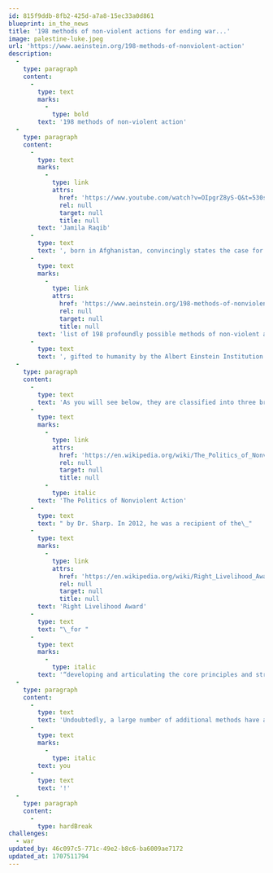 ```yaml
---
id: 815f9ddb-8fb2-425d-a7a8-15ec33a0d861
blueprint: in_the_news
title: '198 methods of non-violent actions for ending war...'
image: palestine-luke.jpeg
url: 'https://www.aeinstein.org/198-methods-of-nonviolent-action'
description:
  -
    type: paragraph
    content:
      -
        type: text
        marks:
          -
            type: bold
        text: '198 methods of non-violent action'
  -
    type: paragraph
    content:
      -
        type: text
        marks:
          -
            type: link
            attrs:
              href: 'https://www.youtube.com/watch?v=OIpgrZ8yS-Q&t=530s'
              rel: null
              target: null
              title: null
        text: 'Jamila Raqib'
      -
        type: text
        text: ', born in Afghanistan, convincingly states the case for making violence obsolete in her 2016 TED talk. She also references this '
      -
        type: text
        marks:
          -
            type: link
            attrs:
              href: 'https://www.aeinstein.org/198-methods-of-nonviolent-action'
              rel: null
              target: null
              title: null
        text: 'list of 198 profoundly possible methods of non-violent action'
      -
        type: text
        text: ', gifted to humanity by the Albert Einstein Institution and its founder, Dr. Gene Sharp.'
  -
    type: paragraph
    content:
      -
        type: text
        text: 'As you will see below, they are classified into three broad categories: nonviolent protest and persuasion, noncooperation (social, economic and political), and nonviolent intervention. A description and historical examples of each can be found in volume two of '
      -
        type: text
        marks:
          -
            type: link
            attrs:
              href: 'https://en.wikipedia.org/wiki/The_Politics_of_Nonviolent_Action'
              rel: null
              target: null
              title: null
          -
            type: italic
        text: 'The Politics of Nonviolent Action'
      -
        type: text
        text: " by Dr. Sharp. In 2012, he was a recipient of the\_"
      -
        type: text
        marks:
          -
            type: link
            attrs:
              href: 'https://en.wikipedia.org/wiki/Right_Livelihood_Award'
              rel: null
              target: null
              title: null
        text: 'Right Livelihood Award'
      -
        type: text
        text: "\_for "
      -
        type: text
        marks:
          -
            type: italic
        text: '“developing and articulating the core principles and strategies of nonviolent resistance and supporting their practical implementation in conflict areas around the world”'
  -
    type: paragraph
    content:
      -
        type: text
        text: 'Undoubtedly, a large number of additional methods have already been used but have not been classified. Not least, a multitude of methods will be invented in the future that arise from new technologies and the determined creativity of younger generations. Over to '
      -
        type: text
        marks:
          -
            type: italic
        text: you
      -
        type: text
        text: '!'
  -
    type: paragraph
    content:
      -
        type: hardBreak
challenges:
  - war
updated_by: 46c097c5-771c-49e2-b8c6-ba6009ae7172
updated_at: 1707511794
---
```

